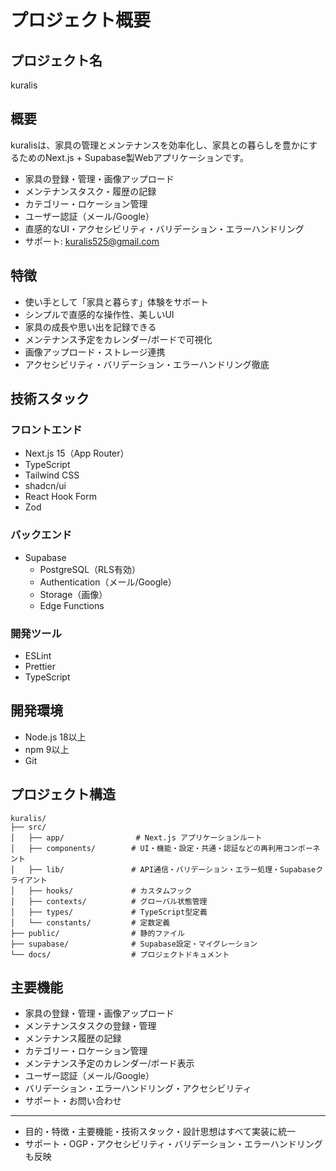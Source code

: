 # プロジェクト概要

## プロジェクト名

kuralis

## 概要

kuralisは、家具の管理とメンテナンスを効率化し、家具との暮らしを豊かにするためのNext.js + Supabase製Webアプリケーションです。

- 家具の登録・管理・画像アップロード
- メンテナンスタスク・履歴の記録
- カテゴリー・ロケーション管理
- ユーザー認証（メール/Google）
- 直感的なUI・アクセシビリティ・バリデーション・エラーハンドリング
- サポート: kuralis525@gmail.com

## 特徴

- 使い手として「家具と暮らす」体験をサポート
- シンプルで直感的な操作性、美しいUI
- 家具の成長や思い出を記録できる
- メンテナンス予定をカレンダー/ボードで可視化
- 画像アップロード・ストレージ連携
- アクセシビリティ・バリデーション・エラーハンドリング徹底

## 技術スタック

### フロントエンド

- Next.js 15（App Router）
- TypeScript
- Tailwind CSS
- shadcn/ui
- React Hook Form
- Zod

### バックエンド

- Supabase
    - PostgreSQL（RLS有効）
    - Authentication（メール/Google）
    - Storage（画像）
    - Edge Functions

### 開発ツール

- ESLint
- Prettier
- TypeScript

## 開発環境

- Node.js 18以上
- npm 9以上
- Git

## プロジェクト構造

```
kuralis/
├── src/
│   ├── app/                # Next.js アプリケーションルート
│   ├── components/        # UI・機能・設定・共通・認証などの再利用コンポーネント
│   ├── lib/               # API通信・バリデーション・エラー処理・Supabaseクライアント
│   ├── hooks/             # カスタムフック
│   ├── contexts/          # グローバル状態管理
│   ├── types/             # TypeScript型定義
│   └── constants/         # 定数定義
├── public/                # 静的ファイル
├── supabase/              # Supabase設定・マイグレーション
└── docs/                  # プロジェクトドキュメント
```

## 主要機能

- 家具の登録・管理・画像アップロード
- メンテナンスタスクの登録・管理
- メンテナンス履歴の記録
- カテゴリー・ロケーション管理
- メンテナンス予定のカレンダー/ボード表示
- ユーザー認証（メール/Google）
- バリデーション・エラーハンドリング・アクセシビリティ
- サポート・お問い合わせ

---

- 目的・特徴・主要機能・技術スタック・設計思想はすべて実装に統一
- サポート・OGP・アクセシビリティ・バリデーション・エラーハンドリングも反映
